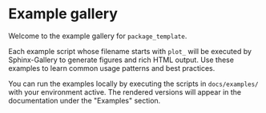 # Example gallery

Welcome to the example gallery for `package_template`.

Each example script whose filename starts with `plot_` will be executed by Sphinx-Gallery to generate figures and rich HTML output. Use these examples to learn common usage patterns and best practices.

You can run the examples locally by executing the scripts in `docs/examples/` with your environment active. The rendered versions will appear in the documentation under the "Examples" section.



